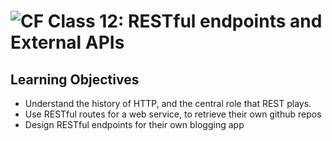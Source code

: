 ![CF](https://i.imgur.com/7v5ASc8.png)  Class 12: RESTful endpoints and External APIs
=======

## Learning Objectives
<!--
ABCD:
  Audience: Program participants
  Behavior: Expected learning/behavior changes/results
  Condition:
    Circumstances that lead to change/result
    When change/result are expected to occur
  Degree: How much change occurs (%) for how many participants (#)
-->

* Understand the history of HTTP, and the central role that REST plays.
* Use RESTful routes for a web service, to retrieve their own github repos
* Design RESTful endpoints for their own blogging app
